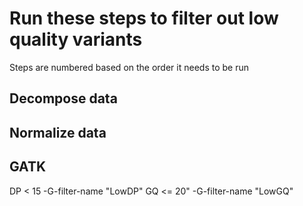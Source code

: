 # Run these steps to filter out low quality variants 
Steps are numbered based on the order it needs to be run
## Decompose data 

## Normalize data 

## GATK
DP < 15 -G-filter-name "LowDP" 
GQ <= 20" -G-filter-name "LowGQ"

